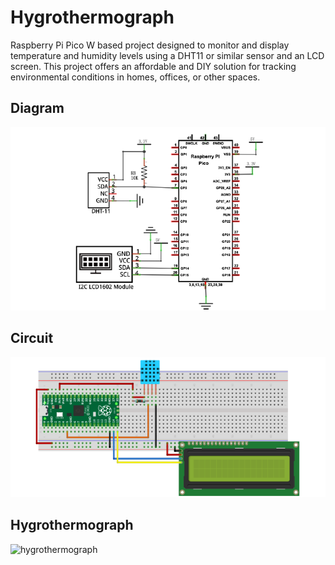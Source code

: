# Hygrothermograph

Raspberry Pi Pico W based project designed to monitor and display temperature and humidity levels using a DHT11 or similar sensor and an LCD screen. This project offers an affordable and DIY solution for tracking environmental conditions in homes, offices, or other spaces.

## Diagram
![diagram](assets/diagram.png)

## Circuit
![circuit](assets/circuit.png)

## Hygrothermograph
![hygrothermograph](assets/hygrothermograph.jpg)
